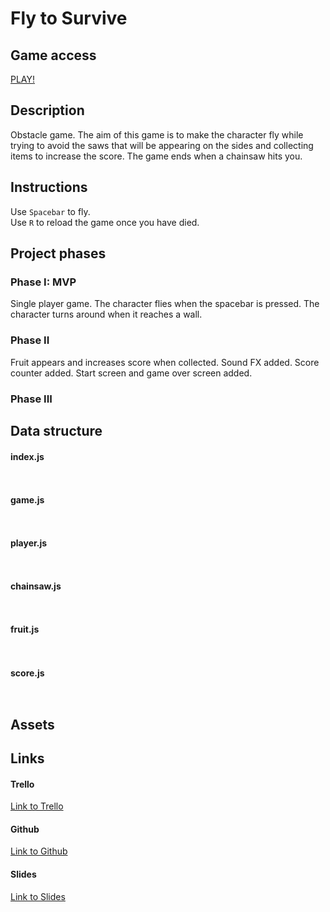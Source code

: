 # Fly to Survive

## Game access
[PLAY!](https://fly-to-survive.github.io/fly-to-survive/)

## Description

Obstacle game. The aim of this game is to make the character fly while trying to avoid the saws that will be appearing on the sides and collecting items to increase the score. The game ends when a chainsaw hits you.

## Instructions
Use ```Spacebar``` to fly.\
Use ```R``` to reload the game once you have died.

## Project phases

### Phase I: MVP

Single player game. The character flies when the spacebar is pressed. The character turns around when it reaches a wall.

### Phase II

Fruit appears and increases score when collected. Sound FX added. Score counter added. Start screen and game over screen added.

### Phase III

## Data structure

#### index.js
``` ```

#### game.js
``` ```
#### player.js
``` ```
#### chainsaw.js
``` ```
#### fruit.js
``` ```
#### score.js
``` ```
## Assets 

## Links

#### Trello
 [Link to Trello]()

#### Github
[Link to Github]()

#### Slides
[Link to Slides]()
